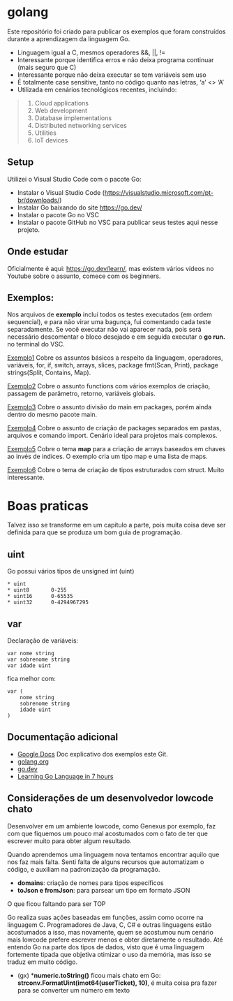 # golang
Este repositório foi criado para publicar os exemplos que foram construídos durante a aprendizagem da linguagem Go. 

* Linguagem igual a C, mesmos operadores &&, ||, !=
* Interessante porque identifica erros e não deixa programa continuar (mais seguro que C)
* Interessante porque não deixa executar se tem variáveis sem uso
* É totalmente case sensitive, tanto no código quanto nas letras, ‘a’ <> ‘A’
* Utilizada em cenários tecnológicos recentes, incluindo:
> 1. Cloud applications
> 2. Web development
> 3. Database implementations
> 4. Distributed networking services
> 5. Utilities
> 6. IoT devices

## Setup
Utilizei o Visual Studio Code com o pacote Go:

* Instalar o Visual Studio Code (https://visualstudio.microsoft.com/pt-br/downloads/)
* Instalar Go baixando do site https://go.dev/
* Instalar o pacote Go no VSC
* Instalar o pacote GitHub no VSC para publicar seus testes aqui nesse projeto.

## Onde estudar
Oficialmente é aqui: https://go.dev/learn/, mas existem vários vídeos no Youtube sobre o assunto, comece com os beginners.

## Exemplos:
Nos arquivos de **exemplo** incluí todos os testes executados (em ordem sequencial), e para não virar uma bagunça, fui comentando cada teste separadamente. Se você executar não vai aparecer nada, pois será necessário descomentar o bloco desejado e em seguida executar o **go run.** no terminal do VSC.


[Exemplo1](https://github.com/douglasol/golang/tree/main/Exemplos/Exemplo1) Cobre os assuntos básicos a respeito da linguagem, operadores, variáveis, for, if, switch, arrays, slices, package fmt(Scan, Print), package strings(Split, Contains, Map). 

[Exemplo2](https://github.com/douglasol/golang/tree/main/Exemplos/Exemplo2) Cobre o assunto functions com vários exemplos de criação, passagem de parâmetro, retorno, variáveis globais.

[Exemplo3](https://github.com/douglasol/golang/tree/main/Exemplos/Exemplo3) Cobre o assunto divisão do main em packages, porém ainda dentro do mesmo pacote main.

[Exemplo4](https://github.com/douglasol/golang/tree/main/Exemplos/Exemplo4) Cobre o assunto de criação de packages separados em pastas, arquivos e comando import. Cenário ideal para projetos mais complexos.

[Exemplo5](https://github.com/douglasol/golang/tree/main/Exemplos/Exemplo5) Cobre o tema **map** para a criação de arrays baseados em chaves ao invés de indices. O exemplo cria um tipo map e uma lista de maps.

[Exemplo6](https://github.com/douglasol/golang/tree/main/Exemplos/Exemplo6) Cobre o tema de criação de tipos estruturados com struct. Muito interessante.

# Boas praticas
Talvez isso se transforme em um capítulo a parte, pois muita coisa deve ser definida para que se produza um bom guia de programação.

## uint
Go possui vários tipos de unsigned int (uint)
```
* uint
* uint8       0-255
* uint16      0-65535
* uint32      0-4294967295
````

## var
Declaração de variáveis:
```
var nome string
var sobrenome string
var idade uint
```

fica melhor com:

```
var (
    nome string
    sobrenome string
    idade uint
)
```


## Documentação adicional
* [Google Docs](https://docs.google.com/document/d/1d5CogFKYcD7gxHnzGoZ2b_WpSF0DbXdPbHtGTg9XJj0/edit?usp=sharing) Doc explicativo dos exemplos este Git.
* [golang.org](https://golang.org)
* [go.dev](https://go.dev/)
* [Learning Go Language in 7 hours](https://www.youtube.com/watch?v=YS4e4q9oBaU&t=1153s)

## Considerações de um desenvolvedor lowcode chato
Desenvolver em um ambiente lowcode, como Genexus por exemplo, faz com que fiquemos um pouco mal acostumados com o fato de ter que escrever muito para obter algum resultado. 

Quando aprendemos uma linguagem nova tentamos encontrar aquilo que nos faz mais falta. Senti falta de alguns recursos que automatizam o código, e auxiliam na padronização da programação. 

* **domains**: criação de nomes para tipos específicos
* **toJson e fromJson**: para parsear um tipo em formato JSON

O que ficou faltando para ser TOP

Go realiza suas ações baseadas em funções, assim como ocorre na linguagem C. Programadores de Java, C, C# e outras linguagens estão acostumados a isso, mas novamente, quem se acostumou num cenário mais lowcode prefere escrever menos e obter diretamente o resultado.
Até entendo Go na parte dos tipos de dados, visto que é uma linguagem fortemente tipada que objetiva otimizar o uso da memória, mas isso se traduz em muito código.

* (gx) ***numeric.toString()** ficou mais chato em Go: **strconv.FormatUint(imot64(userTicket), 10)**, é muita coisa pra fazer para se converter um número em texto
